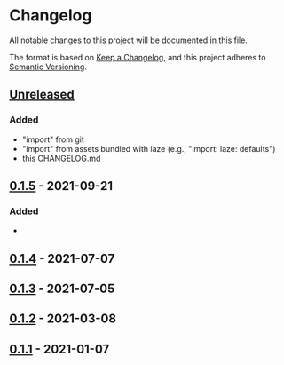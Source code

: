 # Changelog
All notable changes to this project will be documented in this file.

The format is based on [Keep a Changelog](https://keepachangelog.com/en/1.0.0/),
and this project adheres to [Semantic Versioning](https://semver.org/spec/v2.0.0.html).

## [Unreleased]
### Added
- "import" from git
- "import" from assets bundled with laze (e.g., "import: laze: defaults")
- this CHANGELOG.md

## [0.1.5] - 2021-09-21
### Added
- 

## [0.1.4] - 2021-07-07
## [0.1.3] - 2021-07-05
## [0.1.2] - 2021-03-08
## [0.1.1] - 2021-01-07

[Unreleased]: https://github.com/kaspar030/laze/compare/v0.1.5...HEAD
[0.1.5]: https://github.com/kaspar030/laze/compare/v0.1.4...v0.1.5
[0.1.4]: https://github.com/kaspar030/laze/compare/v0.1.3...v0.1.4
[0.1.3]: https://github.com/kaspar030/laze/compare/v0.1.2...v0.1.3
[0.1.2]: https://github.com/kaspar030/laze/compare/v0.1.1...v0.1.2
[0.1.1]: https://github.com/kaspar030/laze/releases/tag/v0.1.1
